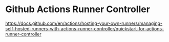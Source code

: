 # Github Actions Runner Controller

https://docs.github.com/en/actions/hosting-your-own-runners/managing-self-hosted-runners-with-actions-runner-controller/quickstart-for-actions-runner-controller